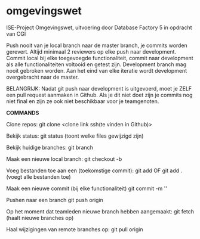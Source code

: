 # omgevingswet
ISE-Project Omgevingswet, uitvoering door Database Factory 5 in opdracht van CGI

Push nooit van je local branch naar de master branch, je commits worden gerevert. 
Altijd minimaal 2 reviewers op elke push naar development.
Commit local bij elke toegevoegde functionaliteit, commit naar development als alle functionaliteiten voltooid en getest zijn. 
Development branch mag nooit gebroken worden. 
Aan het eind van elke iteratie wordt development overgebracht naar de master.

BELANGRIJK:
Nadat git push naar development is uitgevoerd, moet je ZELF een pull request aanmaken in Github. Als je dit niet doet zijn je commits nog niet final en zijn ze ook niet beschikbaar voor je teamgenoten.

****COMMANDS****

Clone repos:
git clone <clone link ssh(te vinden in Github)>

Bekijk status:
git status (toont welke files gewijzigd zijn)

Bekijk huidige branches:
git branch

Maak een nieuwe local branch:
git checkout -b <naam van de branch>

Voeg bestanden toe aan een (toekomstige commit):
git add <naam van je bestand> OF git add . (voegt alle bestanden toe)

Maak een nieuwe commit (bij elke functionaliteit)
git commit -m '<Leg uit wat je hebt gedaan>'

Pushen naar een branch
git push origin <naam van branch> 

Op het moment dat teamleden nieuwe branch hebben aangemaakt:
git fetch (haalt nieuwe branches op)

Haal wijzigingen van remote branches op:
git pull origin <naam van de branch>